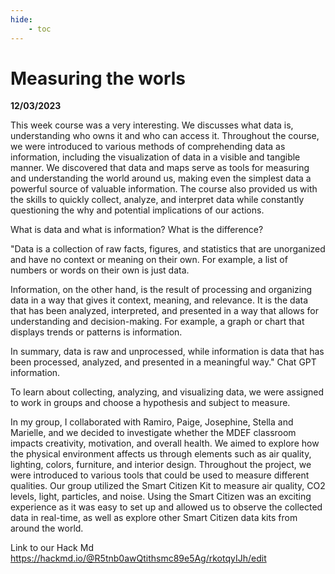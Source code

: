 ```yaml
---
hide:
    - toc
---
```

# **Measuring the worls**

**12/03/2023**

This week course was a very interesting. We discusses what data is, understanding who owns it and who can access it. Throughout the course, we were introduced to various methods of comprehending data as information, including the visualization of data in a visible and tangible manner. We discovered that data and maps serve as tools for measuring and understanding the world around us, making even the simplest data a powerful source of valuable information. The course also provided us with the skills to quickly collect, analyze, and interpret data while constantly questioning the why and potential implications of our actions.

What is data and what is information? What is the difference?

"Data is a collection of raw facts, figures, and statistics that are unorganized and have no context or meaning on their own. For example, a list of numbers or words on their own is just data.

Information, on the other hand, is the result of processing and organizing data in a way that gives it context, meaning, and relevance. It is the data that has been analyzed, interpreted, and presented in a way that allows for understanding and decision-making. For example, a graph or chart that displays trends or patterns is information.

In summary, data is raw and unprocessed, while information is data that has been processed, analyzed, and presented in a meaningful way." Chat GPT information. 

To learn about collecting, analyzing, and visualizing data, we were assigned to work in groups and choose a hypothesis and subject to measure.

In my group, I collaborated with Ramiro, Paige, Josephine, Stella and Marielle, and we decided to investigate whether the MDEF classroom impacts creativity, motivation, and overall health. We aimed to explore how the physical environment affects us through elements such as air quality, lighting, colors, furniture, and interior design. Throughout the project, we were introduced to various tools that could be used to measure different qualities. Our group utilized the Smart Citizen Kit to measure air quality, CO2 levels, light, particles, and noise. Using the Smart Citizen was an exciting experience as it was easy to set up and allowed us to observe the collected data in real-time, as well as explore other Smart Citizen data kits from around the world.

Link to our Hack Md https://hackmd.io/@R5tnb0awQtithsmc89e5Ag/rkotqyIJh/edit